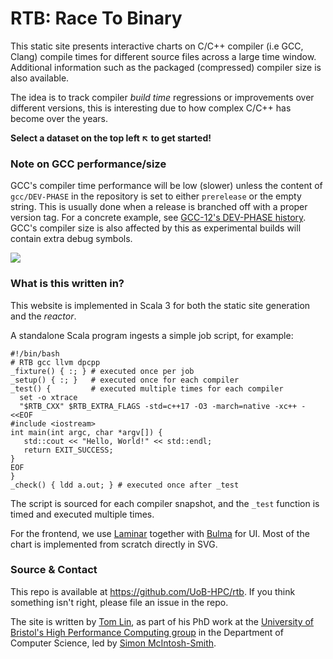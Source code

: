 # RTB: Race To Binary

This static site presents interactive charts on C/C++ compiler (i.e GCC, Clang) compile times for
different source files across a large time window.
Additional information such as the packaged (compressed) compiler size is also available.

The idea is to track compiler *build time* regressions or improvements over different versions,
this is interesting due to how complex C/C++ has become over the years.

**Select a dataset on the top left ↖ to get started!**

### Note on GCC performance/size

GCC's compiler time performance will be low (slower) unless the content of `gcc/DEV-PHASE` in the
repository is set to either `prerelease` or the empty string.
This is usually done when a release is branched off with a proper version tag.
For a concrete example,
see [GCC-12's DEV-PHASE history](https://github.com/gcc-mirror/gcc/commits/releases/gcc-12/gcc/DEV-PHASE).
GCC's compiler size is also affected by this as experimental builds will contain extra debug
symbols.

![](gcc-dev-phase.svg)

### What is this written in?

This website is implemented in Scala 3 for both the static site generation and the *reactor*.

A standalone Scala program ingests a simple job script, for example:

```shell
#!/bin/bash
# RTB gcc llvm dpcpp
_fixture() { :; } # executed once per job
_setup() { :; }   # executed once for each compiler 
_test() {         # executed multiple times for each compiler
  set -o xtrace
  "$RTB_CXX" $RTB_EXTRA_FLAGS -std=c++17 -O3 -march=native -xc++ - <<EOF
#include <iostream>
int main(int argc, char *argv[]) {
   std::cout << "Hello, World!" << std::endl;
   return EXIT_SUCCESS;
}
EOF
}
_check() { ldd a.out; } # executed once after _test 
```

The script is sourced for each compiler snapshot, and the `_test` function is timed and executed
multiple times.

For the frontend, we use [Laminar](https://github.com/raquo/Laminar) together
with [Bulma](https://bulma.io/) for UI.
Most of the chart is implemented from scratch directly in SVG.

### Source & Contact

This repo is available at <https://github.com/UoB-HPC/rtb>.
If you think something isn't right, please file an issue in the repo.

The site is written by [Tom Lin](https://github.com/tom91136), as part of his PhD work at
the [University of Bristol's High Performance
Computing group](http://uob-hpc.github.io/) in the Department of Computer Science, led
by [Simon McIntosh-Smith](http://uob-hpc.github.io/SimonMS/).

